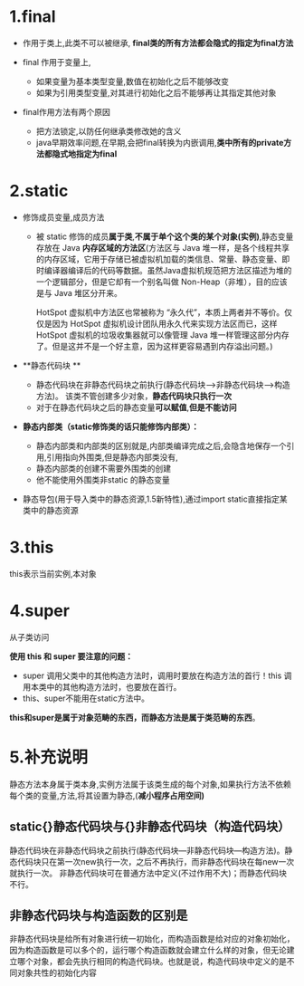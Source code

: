 # 1.final

- 作用于类上,此类不可以被继承, **final类的所有方法都会隐式的指定为final方法**
- final 作用于变量上,
  - 如果变量为基本类型变量,数值在初始化之后不能够改变
  - 如果为引用类型变量,对其进行初始化之后不能够再让其指定其他对象

- final作用方法有两个原因
  - 把方法锁定,以防任何继承类修改她的含义
  - java早期效率问题,在早期,会把final转换为内嵌调用,**类中所有的private方法都隐式地指定为final**

# 2.static

- 修饰成员变量,成员方法

  - 被 static 修饰的成员**属于类**,**不属于单个这个类的某个对象(实例)**,静态变量 存放在 Java **内存区域的方法区**(方法区与 Java 堆一样，是各个线程共享的内存区域，它用于存储已被虚拟机加载的类信息、常量、静态变量、即时编译器编译后的代码等数据。虽然Java虚拟机规范把方法区描述为堆的一个逻辑部分，但是它却有一个别名叫做 Non-Heap（非堆），目的应该是与 Java 堆区分开来。

    HotSpot 虚拟机中方法区也常被称为 “永久代”，本质上两者并不等价。仅仅是因为 HotSpot 虚拟机设计团队用永久代来实现方法区而已，这样 HotSpot 虚拟机的垃圾收集器就可以像管理 Java 堆一样管理这部分内存了。但是这并不是一个好主意，因为这样更容易遇到内存溢出问题。)

- **静态代码块 **
  - 静态代码块在非静态代码块之前执行(静态代码块—>非静态代码块—>构造方法)。 该类不管创建多少对象，**静态代码块只执行一次**
  - 对于在静态代码块之后的静态变量**可以赋值**,**但是不能访问**

- **静态内部类（static修饰类的话只能修饰内部类）：**
  - 静态内部类和内部类的区别就是,内部类编译完成之后,会隐含地保存一个引用,引用指向外围类,但是静态内部类没有,
  - 静态内部类的创建不需要外围类的创建
  - 他不能使用外围类非static 的静态变量

- 静态导包(用于导入类中的静态资源,1.5新特性),通过import static直接指定某类中的静态资源

# 3.this

this表示当前实例,本对象

# 4.super 

从子类访问

**使用 this 和 super 要注意的问题：**

- super 调用父类中的其他构造方法时，调用时要放在构造方法的首行！this 调用本类中的其他构造方法时，也要放在首行。
- this、super不能用在static方法中。

**this和super是属于对象范畴的东西，而静态方法是属于类范畴的东西**。

# 5.补充说明

静态方法本身属于类本身,实例方法属于该类生成的每个对象,如果执行方法不依赖每个类的变量,方法,将其设置为静态,(**减小程序占用空间)**

## static{}静态代码块与{}非静态代码块（构造代码块）

 静态代码块在非静态代码块之前执行(静态代码块—非静态代码块—构造方法)。静态代码块只在第一次new执行一次，之后不再执行，而非静态代码块在每new一次就执行一次。 非静态代码块可在普通方法中定义(不过作用不大)；而静态代码块不行。

## 非静态代码块与构造函数的区别是

 非静态代码块是给所有对象进行统一初始化，而构造函数是给对应的对象初始化，因为构造函数是可以多个的，运行哪个构造函数就会建立什么样的对象，但无论建立哪个对象，都会先执行相同的构造代码块。也就是说，构造代码块中定义的是不同对象共性的初始化内容



























































